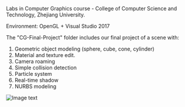 Labs in Computer Graphics course - College of Computer Science and Technology, Zhejiang University.

Environment: OpenGL + Visual Studio 2017

The "CG-Final-Project" folder includes our final project of a scene with:
1. Geometric object modeling (sphere, cube, cone, cylinder)
2. Material and texture edit.
3. Camera roaming
4. Simple collision detection
5. Particle system
6. Real-time shadow
7. NURBS modeling

![Image text](https://raw.github.com/wpn-zju/repository/master/Computer-Graphics/CG-Final-Project/CG-Final/CG-Final/Image/Sample.png)
